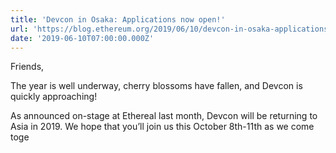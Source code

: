 ```yaml
---
title: 'Devcon in Osaka: Applications now open!'
url: 'https://blog.ethereum.org/2019/06/10/devcon-in-osaka-applications-now-open/'
date: '2019-06-10T07:00:00.000Z'
---
```

Friends,

The year is well underway, cherry blossoms have fallen, and Devcon is quickly approaching!

As announced on-stage at Ethereal last month, Devcon will be returning to Asia in 2019. We hope that you’ll join us this October 8th-11th as we come toge